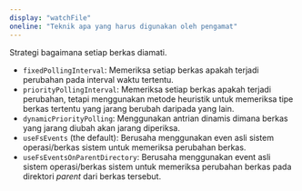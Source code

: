 ```yaml
---
display: "watchFile"
oneline: "Teknik apa yang harus digunakan oleh pengamat"
---
```


Strategi bagaimana setiap berkas diamati.

- `fixedPollingInterval`: Memeriksa setiap berkas apakah terjadi perubahan pada interval waktu tertentu.
- `priorityPollingInterval`: Memeriksa setiap berkas apakah terjadi perubahan, tetapi menggunakan metode heuristik untuk memeriksa tipe berkas tertentu yang jarang berubah daripada yang lain.
- `dynamicPriorityPolling`: Menggunakan antrian dinamis dimana berkas yang jarang diubah akan jarang diperiksa.
- `useFsEvents` (the default): Berusaha menggunakan even asli sistem operasi/berkas sistem untuk memeriksa perubahan berkas.
- `useFsEventsOnParentDirectory`: Berusaha menggunakan event asli sistem operasi/berkas sistem untuk memeriksa perubahan berkas pada direktori _parent_ dari berkas tersebut.
